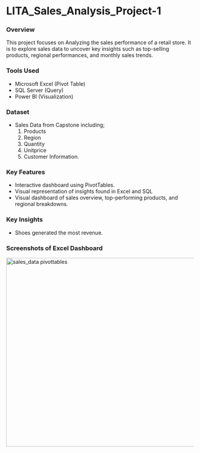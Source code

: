 # LITA_Sales_Analysis_Project-1
### Overview
This project focuses on Analyzing the sales performance of a retail store. It is to explore sales data to uncover key insights such as top-selling products, regional performances, and monthly sales trends.

### Tools Used
- Microsoft Excel (Pivot Table)
- SQL Server (Query)
- Power BI (Visualization)

### Dataset
- Sales Data from Capstone including;
  1. Products
  2. Region
  3. Quantity
  4. Unitprice
  5. Customer Information.

### Key Features
- Interactive dashboard using PivotTables.
- Visual representation of insights found in Excel and SQL
- Visual dashboard of sales overview, top-performing products, and regional breakdowns.

### Key Insights
- Shoes generated the most revenue.









### Screenshots of Excel Dashboard



<img width="506" alt="sales_data pivottables" src="https://github.com/user-attachments/assets/d808ae30-e8f8-404e-a9c7-61a9b7ced65b">
